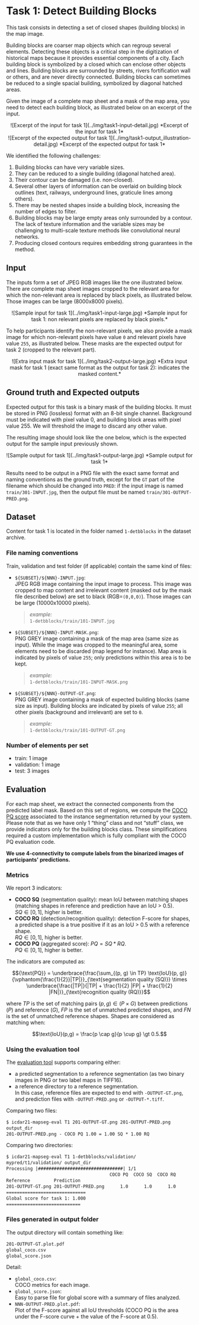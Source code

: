 # Task 1: Detect Building Blocks
This task consists in detecting a set of closed shapes (building blocks) in the map image.

Building blocks are coarser map objects which can regroup several elements.
Detecting these objects is a critical step in the digitization of historical maps because it provides essential components of a city.
Each building block is symbolized by a closed which can enclose other objects and lines.
Building blocks are surrounded by streets, rivers fortification wall or others, and are never directly connected.
Building blocks can sometimes be reduced to a single spacial building, symbolized by diagonal hatched areas.


Given the image of a complete map sheet and a mask of the map area, you need to detect each building block, as illustrated below on an excerpt of the input.
<center>
![Excerpt of the input for task 1](../img/task1-input-detail.jpg)
*Excerpt of the input for task 1*
</center>

<center>
![Excerpt of the expected output for task 1](../img/task1-output_illustration-detail.jpg)
*Excerpt of the expected output for task 1*
</center>

We identified the following challenges:

1. Building blocks can have very variable sizes.
2. They can be reduced to a single building (diagonal hatched area).
3. Their contour can be damaged (i.e. non-closed).
4. Several other layers of information can be overlaid on building block outlines (text, railways, underground lines, graticule lines among others).
5. There may be nested shapes inside a building block, increasing the number of edges to filter.
6. Building blocks may be large empty areas only surrounded by a contour. The lack of texture information and the variable sizes may be challenging to multi-scale texture methods like convolutional neural networks.
7. Producing closed contours requires embedding strong guarantees in the method.


## Input
The inputs form a set of JPEG RGB images like the one illustrated below.
There are complete map sheet images cropped to the relevant area for which the non-relevant area is replaced by black pixels, as illustrated below.
Those images can be large (8000x8000 pixels).

<center>
![Sample input for task 1](../img/task1-input-large.jpg)
*Sample input for task 1: non relevant pixels are replaced by black pixels.*
</center>

To help participants identify the non-relevant pixels, we also provide a mask image for which non-relevant pixels have value `0` and relevant pixels have value `255`, as illustrated below. These masks are the expected output for task 2 (cropped to the relevant part).

<center>
![Extra input mask for task 1](../img/task2-output-large.jpg)
*Extra input mask for task 1 (exact same format as the output for task 2): indicates the masked content.*
</center>

## Ground truth and Expected outputs
Expected output for this task is a binary mask of the building blocks.
It must be stored in PNG (lossless) format with an 8-bit single channel.
Background must be indicated with pixel value 0, and building block areas with pixel value 255.
We will threshold the image to discard any other value.

The resulting image should look like the one below, which is the expected output for the sample input previously shown.

<center>
![Sample output for task 1](../img/task1-output-large.jpg)
*Sample output for task 1*
</center>

Results need to be output in a PNG file with the exact same format and naming conventions as the ground truth, except for the `GT` part of the filename which should be changed into `PRED`:
if the input image is named `train/301-INPUT.jpg`, then the output file must be named `train/301-OUTPUT-PRED.png`.

## Dataset

Content for task 1 is located in the folder named `1-detbblocks` in the dataset archive.

### File naming conventions
Train, validation and test folder (if applicable) contain the same kind of files:

- `${SUBSET}/${NNN}-INPUT.jpg`:  
  JPEG RGB image containing the input image to process.
  This image was cropped to map content and irrelevant content (masked out by the mask file described below) are set to black (RGB=`(0,0,0)`).
  Those images can be large (10000x10000 pixels).  
  > *example:*  
  > `1-detbblocks/train/101-INPUT.jpg`
- `${SUBSET}/${NNN}-INPUT-MASK.png`:  
  PNG GREY image containing a mask of the map area (same size as input).
  While the image was cropped to the meaningful area, some elements need to be discarded (map legend for instance).
  Map area is indicated by pixels of value `255`; only predictions within this area is to be kept.  
  > *example:*  
  > `1-detbblocks/train/101-INPUT-MASK.png`
- `${SUBSET}/${NNN}-OUTPUT-GT.png`:  
  PNG GREY image containing a mask of expected building blocks (same size as input).
  Building blocks are indicated by pixels of value `255`; all other pixels (background and irrelevant) are set to `0`.
  > *example:*  
  > `1-detbblocks/train/101-OUTPUT-GT.png`


### Number of elements per set
- train: 1 image
- validation: 1 image
- test: 3 images


## Evaluation
For each map sheet, we extract the connected components from the predicted label mask.
Based on this set of regions, we compute the [COCO PQ score](https://cocodataset.org/#panoptic-eval) associated to the instance segmentation returned by your system.
Please note that as we have only 1 “thing” class and not “stuff” class, we provide indicators only for the building blocks class.
These simplifications required a custom implementation which is fully compliant with the COCO PQ evaluation code.

**We use 4-connectivity to compute labels from the binarized images of participants' predictions.**

### Metrics
We report 3 indicators:

- **COCO SQ** (segmentation quality): mean IoU between matching shapes (matching shapes in reference and prediction have an IoU > 0.5).  
  $`SQ \in [0,1]`$, higher is better.
- **COCO RQ** (detection/recognition quality): detection F-score for shapes, a predicted shape is a true positive if it as an IoU > 0.5 with a reference shape.  
  $`RQ \in [0,1]`$, higher is better.
- **COCO PQ** (aggregated score): $`PQ = SQ * RQ`$.  
  $`PQ \in [0,1]`$, higher is better.

The indicators are computed as: 
```math 
{\text{PQ}} = \underbrace{\frac{\sum_{(p, g) \in TP} \text{IoU}(p, g)}{\vphantom{\frac{1}{2}}|TP|}}_{\text{segmentation quality (SQ)}} \times \underbrace{\frac{|TP|}{|TP| + \frac{1}{2} |FP| + \frac{1}{2} |FN|}}_{\text{recognition quality (RQ)}}
```
where $`TP`$ is the set of matching pairs $`(p, g) \in (P \times G)`$ between predictions ($`P`$) and reference ($`G`$), $`FP`$ is the set of unmatched predicted shapes, and $`FN`$ is the set of unmatched reference shapes. 
Shapes are considered as matching when:
```math 
\text{IoU}(p,g) = \frac{p \cap g}{p \cup g} \gt 0.5.
```

### Using the evaluation tool
The [evaluation tool](../downloads.md#evaluation-tools) supports comparing either:

* a predicted segmentation to a reference segmentation (as two binary images in PNG or two label maps in TIFF16).
* a reference directory to a reference segmentation.  
  In this case, reference files are expected to end with ``-OUTPUT-GT.png``, and prediction files with ``-OUTPUT-PRED.png`` or ``-OUTPUT-*.tiff``.


Comparing two files:

```console
$ icdar21-mapseg-eval T1 201-OUTPUT-GT.png 201-OUTPUT-PRED.png output_dir
201-OUTPUT-PRED.png - COCO PQ 1.00 = 1.00 SQ * 1.00 RQ
```

Comparing two directories:

```console
$ icdar21-mapseg-eval T1 1-detbblocks/validation/ mypred/t1/validation/ output_dir
Processing |################################| 1/1
                                       COCO PQ  COCO SQ  COCO RQ
Reference         Prediction                                  
201-OUTPUT-GT.png 201-OUTPUT-PRED.png      1.0      1.0      1.0
==============================
Global score for task 1: 1.000
============================
```

### Files generated in output folder
The output directory will contain something like:

```text
201-OUTPUT-GT.plot.pdf 
global_coco.csv        
global_score.json      
```

Detail:

- `global_coco.csv`:  
  COCO metrics for each image.
- `global_score.json`:  
  Easy to parse file for global score with a summary of files analyzed.
- `NNN-OUTPUT-PRED.plot.pdf`:  
  Plot of the F-score against all IoU thresholds (COCO PQ is the area under the F-score curve + the value of the F-score at 0.5).
